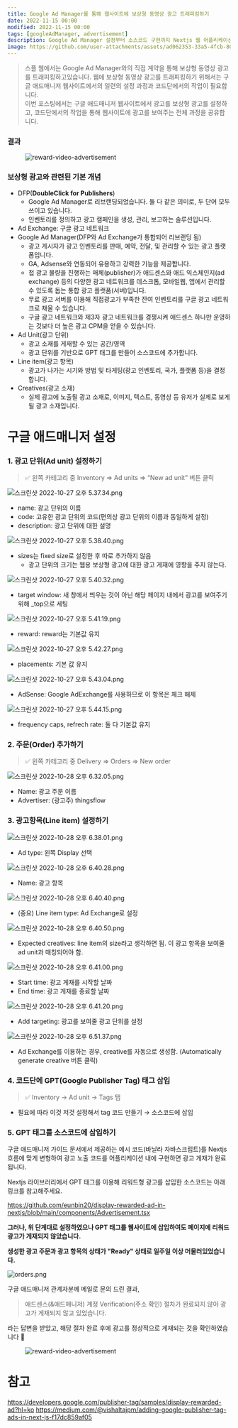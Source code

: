 ```yaml
---
title: Google Ad Manager를 통해 웹사이트에 보상형 동영상 광고 트래피킹하기
date: 2022-11-15 00:00
modified: 2022-11-15 00:00
tags: [googleAdManager, advertisement]
description: Google Ad Manager 설정부터 소스코드 구현까지 Nextjs 웹 어플리케이션에 보상형 광고 게재해본 경험을 공유합니다 🤓
image: https://github.com/user-attachments/assets/ad062353-33a5-4fcb-8018-0650e8e0070a"
---
```


> 스플 웹에서는 Google Ad Manager와의 직접 계약을 통해 보상형 동영상 광고를 트래피킹하고있습니다. 웹에 보상형 동영상 광고를 트래피킹하기 위해서는 구글 애드매니저 웹사이트에서의 일련의 설정 과정과 코드단에서의 작업이 필요합니다.
> <br/>
> 이번 포스팅에서는 구글 애드매니저 웹사이트에서 광고를 보상형 광고를 설정하고, 코드단에서의 작업을 통해 웹사이트에 광고를 보여주는 전체 과정을 공유합니다.

### 결과

<figure>
  <img src="https://velog.velcdn.com/images/eunbin20_/post/438a68ae-112a-4c41-8542-52c185fa18ba/image.GIF" alt="reward-video-advertisement">
</figure>

### 보상형 광고와 관련된 기본 개념

- DFP(**DoubleClick for Publishers**)
  - Google Ad Manager로 리브랜딩되었습니다. 둘 다 같은 의미로, 두 단어 모두 쓰이고 있습니다.
  - 인벤토리를 정의하고 광고 캠페인을 생성, 관리, 보고하는 솔루션입니다.
- Ad Exchange: 구글 광고 네트워크
- Google Ad Manager(DFP와 Ad Exchange가 통합되어 리브랜딩 됨)
  - 광고 게시자가 광고 인벤토리를 판매, 예약, 전달, 및 관리할 수 있는 광고 플랫폼입니다.
  - GA, Adsense와 연동되어 유용하고 강력한 기능을 제공합니다.
  - 접 광고 물량을 진행하는 매체(publisher)가 애드센스와 애드 익스체인지(ad exchange) 등의 다양한 광고 네트워크를 데스크톱, 모바일웹, 앱에서 관리할 수 있도록 돕는 통합 광고 플랫폼(서버)입니다.
  - 무료 광고 서버를 이용해 직접광고가 부족한 잔여 인벤토리를 구글 광고 네트워크로 채울 수 있습니다.
  - 구글 광고 네트워크와 제3자 광고 네트워크를 경쟁시켜 애드센스 하나만 운영하는 것보다 더 높은 광고 CPM을 얻을 수 있습니다.
- Ad Unit(광고 단위)
  - 광고 소재를 게재할 수 있는 공간/영역
  - 광고 단위를 기반으로 GPT 태그를 만들어 소스코드에 추가합니다.
- Line item(광고 항목)
  - 광고가 나가는 시기와 방법 및 타게팅(광고 인벤토리, 국가, 플랫폼 등)을 결정합니다.
- Creatives(광고 소재)
  - 실제 광고에 노출될 광고 소재로, 이미지, 텍스트, 동영상 등 유저가 실제로 보게 될 광고 소재입니다.

# 구글 애드매니저 설정

### 1. **광고 단위(Ad unit) 설정하기**

> ✅ 왼쪽 카테고리 중 Inventory ⇒ Ad units ⇒ “New ad unit” 버튼 클릭

![스크린샷 2022-10-27 오후 5.37.34.png](https://github.com/user-attachments/assets/8b0513a5-e5e7-41d4-90aa-75ca351e3b24)

- name: 광고 단위의 이름
- code: 고유한 광고 단위의 코드(편의상 광고 단위의 이름과 동일하게 설정)
- description: 광고 단위에 대한 설명

![스크린샷 2022-10-27 오후 5.38.40.png](https://github.com/user-attachments/assets/0ee7b534-9f29-479e-bba9-e33128f64e8f)

- sizes는 fixed size로 설정한 후 따로 추가하지 않음
  - 광고 단위의 크기는 웹용 보상형 광고에 대한 광고 게재에 영향을 주지 않는다.

![스크린샷 2022-10-27 오후 5.40.32.png](https://github.com/user-attachments/assets/9b33dd33-d30c-4ce1-9d19-bc540a95851e)

- target window: 새 창에서 띄우는 것이 아닌 해당 페이지 내에서 광고를 보여주기 위해 \_top으로 세팅

![스크린샷 2022-10-27 오후 5.41.19.png](https://github.com/user-attachments/assets/da675a11-c0c2-429d-a411-43d43e7c428a)

- reward: reward는 기본값 유지

![스크린샷 2022-10-27 오후 5.42.27.png](https://github.com/user-attachments/assets/ad793325-4951-4ef6-830c-36962931933a)

- placements: 기본 값 유지

![스크린샷 2022-10-27 오후 5.43.04.png](https://github.com/user-attachments/assets/660ca627-a890-44db-808f-c8e6149cc8c7)

- AdSense: Google AdExchange를 사용하므로 이 항목은 체크 해제

![스크린샷 2022-10-27 오후 5.44.15.png](https://github.com/user-attachments/assets/7626fce3-5cf9-4a01-9ad2-43bdca36973c)

- frequency caps, refrech rate: 둘 다 기본값 유지

### 2. **주문(Order) 추가하기**

> ✅ 왼쪽 카테고리 중 Delivery ⇒ Orders ⇒ New order

![스크린샷 2022-10-28 오후 6.32.05.png](https://github.com/user-attachments/assets/e434b4c1-51c3-4c81-87f2-91f7457cb744)

- Name: 광고 주문 이름
- Advertiser: (광고주) thingsflow

### 3. **광고항목(Line item) 설정하기**

![스크린샷 2022-10-28 오후 6.38.01.png](https://github.com/user-attachments/assets/e88c5cbd-9289-4562-9b59-369e3f4d11bb)

- Ad type: 왼쪽 Display 선택

![스크린샷 2022-10-28 오후 6.40.28.png](https://github.com/user-attachments/assets/22c5974e-4ef7-4e43-8398-8e3457625160)

- Name: 광고 항목

![스크린샷 2022-10-28 오후 6.40.40.png](https://github.com/user-attachments/assets/425ec927-30b6-46ef-810e-c2a8e2bf9182)

- (중요) Line item type: Ad Exchange로 설정

![스크린샷 2022-10-28 오후 6.40.50.png](https://github.com/user-attachments/assets/d91e726e-9528-4d50-ae94-3b4416c6e66e)

- Expected creatives: line item의 size라고 생각하면 됨. 이 광고 항목을 보여줄 ad unit과 매칭되어야 함.

![스크린샷 2022-10-28 오후 6.41.00.png](https://github.com/user-attachments/assets/ab839f20-d1a8-4683-a2cc-71a47fb5eab7)

- Start time: 광고 게재를 시작할 날짜
- End time: 광고 게재를 종료할 날짜

![스크린샷 2022-10-28 오후 6.41.20.png](https://github.com/user-attachments/assets/26afe7dc-90cc-4116-8574-8c6960a901d2)

- Add targeting: 광고를 보여줄 광고 단위를 설정

![스크린샷 2022-10-28 오후 6.51.37.png](https://github.com/user-attachments/assets/239c56a9-c240-41c2-8150-a96a011325f7)

- Ad Exchange를 이용하는 경우, creative를 자동으로 생성함.
  (Automatically generate creative 버튼 클릭)

### 4. 코드단에 GPT(Google Publisher Tag) 태그 삽입

> ✅ Inventory → Ad unit → Tags 탭

- 필요에 따라 이것 저것 설정해서 tag 코드 만들기 → 소스코드에 삽입

### 5. GPT 태그를 소스코드에 삽입하기

구글 애드매니저 가이드 문서에서 제공하는 예시 코드(바닐라 자바스크립트)를 Nextjs 흐름에 맞게 변형하여 광고 노출 코드를 어플리케이션 내에 구현하면 광고 게재가 완료됩니다.

Nextjs 라이브러리에서 GPT 태그를 이용해 리워드형 광고를 삽입한 소스코드는 아래 링크를 참고해주세요.

https://github.com/eunbin20/display-rewarded-ad-in-nextjs/blob/main/components/Advertisement.tsx

**그러나, 위 단계대로 설정하였으나 GPT 태그를 웹사이트에 삽입하여도 페이지에 리워드 광고가 게재되지 않았습니다.**

**생성한 광고 주문과 광고 항목의 상태가 "Ready" 상태로 일주일 이상 머물러있었습니다.**

![orders.png](https://github.com/user-attachments/assets/72a3e32e-b200-49cc-b3d4-0b2c247a4076)

구글 애드매니저 관계자분께 메일로 문의 드린 결과,

> 애드센스(&애드매니저) 계정 Verification(주소 확인) 절차가 완료되지 않아 광고가 게재되지 않고 있었습니다.

라는 답변을 받았고, 해당 절차 완료 후에 광고를 정상적으로 게재되는 것을 확인하였습니다 🎉

<figure>
  <img src="https://velog.velcdn.com/images/eunbin20_/post/438a68ae-112a-4c41-8542-52c185fa18ba/image.GIF" alt="reward-video-advertisement">
</figure>

# 참고

https://developers.google.com/publisher-tag/samples/display-rewarded-ad?hl=ko
https://medium.com/@vishaltajpm/adding-google-publisher-tag-ads-in-next-js-f17dc859af05
